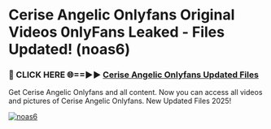 # Cerise Angelic Onlyfans Original Videos 0nlyFans Leaked - Files Updated! (noas6)

<h3>🔴 CLICK HERE 🌐==►► <a href="https://tinyurl.com/ehrbuxhb" rel="nofollow">Cerise Angelic Onlyfans Updated Files</a></h3>

Get Cerise Angelic Onlyfans and all content. Now you can access all videos and pictures of Cerise Angelic Onlyfans. New Updated Files 2025!

[![noas6](https://i.imgur.com/lVYEuWS.gif)](https://tinyurl.com/ehrbuxhb)
